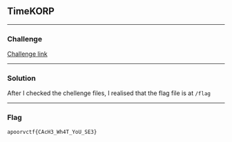 ## TimeKORP

---

### Challenge

[Challenge link](https://ctf.hackthebox.com/event/1434)

---

### Solution

After I checked the chellenge files, I realised that the flag file is at `/flag`

---

### Flag

```
apoorvctf{CAcH3_Wh4T_YoU_SE3}
